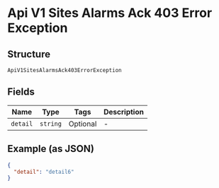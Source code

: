 
# Api V1 Sites Alarms Ack 403 Error Exception

## Structure

`ApiV1SitesAlarmsAck403ErrorException`

## Fields

| Name | Type | Tags | Description |
|  --- | --- | --- | --- |
| `detail` | `string` | Optional | - |

## Example (as JSON)

```json
{
  "detail": "detail6"
}
```

